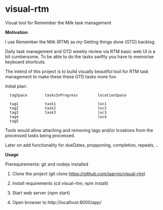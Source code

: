 visual-rtm
==========

Visual tool for Remember the Milk task management

**Motivation**

I use Remember the Milk (RTM) as my Getting things done (GTD) backlog.

Daily task management and GTD weekly review via RTM basic web UI is a bit cumbersome. 
To be able to do the tasks swiftly you have to memorise keyboard shortcuts.

The intend of this project is to build visually beautiful tool for RTM task management 
to make these these GTD tasks more fun.

Initial plan:

```
  tagSpace        tasksInProgress         locationSpace
  
  tag1            task1                   loc1
  tag2            task2                   loc2
  tag3            task3                   loc3
  tag4                                    loc4
  tag5
```

Tools would allow attaching and removing tags and/or lcoations from the processed tasks being processed.

Later on add functionality for dueDates, propponing, completion, repeats, ..


**Usage**

Prerequirements: git and nodejs installed

1. Clone the project (git clone https://github.com/iaarnio/visual-rtm)

1. Install requirements (cd visual-rtm; npm install)

1. Start web server (npm start)

1. Open browser to http://localhost:8000/app/
